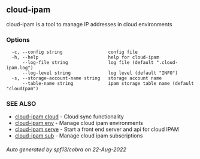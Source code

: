 ## cloud-ipam

cloud-ipam is a tool to manage IP addresses in cloud environments

### Options

```
  -c, --config string                 config file
  -h, --help                          help for cloud-ipam
      --log-file string               log file (default ".cloud-ipam.log")
      --log-level string              log level (default "INFO")
  -s, --storage-account-name string   storage account name
      --table-name string             ipam storage table name (default "cloudIpam")
```

### SEE ALSO

* [cloud-ipam cloud](cloud-ipam_cloud.md)	 - Cloud sync functionality
* [cloud-ipam env](cloud-ipam_env.md)	 - Manage cloud ipam environments
* [cloud-ipam serve](cloud-ipam_serve.md)	 - Start a front end server and api for cloud IPAM
* [cloud-ipam sub](cloud-ipam_sub.md)	 - Manage cloud ipam subscriptions

###### Auto generated by spf13/cobra on 22-Aug-2022
